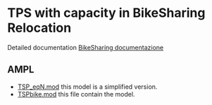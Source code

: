 # TPS with capacity in BikeSharing Relocation
Detailed documentation [BikeSharing documentazione](./BikeSharing%20%documentazione.pdf)
## AMPL 
- [TSP_eqN.mod](./TSP_eqN.mod) this model is a simplified version.
- [TSPbike.mod](./TSPbike.mod) this file contain the model.
